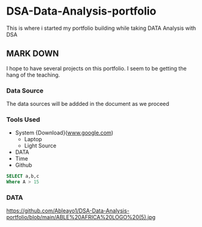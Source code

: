 # DSA-Data-Analysis-portfolio
This is where i started my portfolio building while taking DATA Analysis with DSA
## MARK DOWN

I hope to have several projects on this portfolio. I seem to be getting the hang of the teaching.

### Data Source
The data sources will be addded in the document as we proceed

### Tools Used
- System {Download}(www.google.com)
  - Laptop
  - Light Source
- DATA
- Time
- Github

``` SQL
SELECT a,b,c
Where A > 15
```

### DATA

https://github.com/Ableayo1/DSA-Data-Analysis-portfolio/blob/main/ABLE%20AFRICA%20LOGO%20(5).jpg


